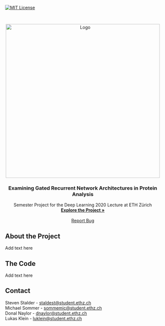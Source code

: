 
[![MIT License][license-shield]][license-url]


<br />
<p align="center">
  <a href="https://github.com/stevenstalder/GRU-Protein-Analysis">
    <img src="https://www.gannett-cdn.com/presto/2020/12/03/USAT/dcb849fd-63f8-4bca-8b61-7b364eb808bc-ca_1204NID_Protein_Fold_large_online.jpg" alt="Logo" width="500">
  </a>

  <h3 align="center">Examining Gated Recurrent Network Architectures in Protein Analysis</h3>

  <p align="center">
    Semester Project for the Deep Learning 2020 Lecture at ETH Zürich
    <br />
    <a href="https://github.com/stevenstalder/GRU-Protein-Analysis/tree/master/Code"><strong>Explore the Project »</strong></a>
    <br />
    <br />
    <a href="https://github.com/stevenstalder/GRU-Protein-Analysis/issues">Report Bug</a>
  </p>
</p>

## About the Project

Add text here

## The Code 

Add text here

## Contact

Steven Stalder  - staldest@student.ethz.ch <br>
Michael Sommer  - sommemic@student.ethz.ch <br>
Donal Naylor  - dnaylor@student.ethz.ch <br>
Lukas Klein  - luklein@student.ethz.ch

<!-- MARKDOWN LINKS & IMAGES -->

[license-shield]: https://img.shields.io/github/license/othneildrew/Best-README-Template.svg?style=flat-square

[license-url]: https://github.com/


